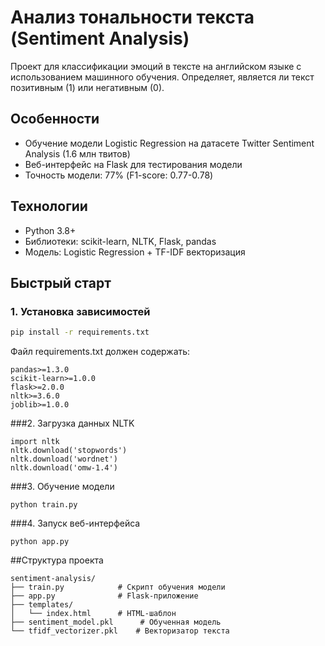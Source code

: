 # Анализ тональности текста (Sentiment Analysis)

Проект для классификации эмоций в тексте на английском языке с использованием машинного обучения. Определяет, является ли текст позитивным (1) или негативным (0).

## Особенности
- Обучение модели Logistic Regression на датасете Twitter Sentiment Analysis (1.6 млн твитов)
- Веб-интерфейс на Flask для тестирования модели
- Точность модели: 77% (F1-score: 0.77-0.78)

## Технологии
- Python 3.8+
- Библиотеки: scikit-learn, NLTK, Flask, pandas
- Модель: Logistic Regression + TF-IDF векторизация

## Быстрый старт

### 1. Установка зависимостей
```bash
pip install -r requirements.txt
```
Файл requirements.txt должен содержать:

```
pandas>=1.3.0
scikit-learn>=1.0.0
flask>=2.0.0
nltk>=3.6.0
joblib>=1.0.0
```
###2. Загрузка данных NLTK
```
import nltk
nltk.download('stopwords')
nltk.download('wordnet')
nltk.download('omw-1.4')
```
###3. Обучение модели
```
python train.py
```
###4. Запуск веб-интерфейса
```
python app.py
```

##Структура проекта
```
sentiment-analysis/
├── train.py            # Скрипт обучения модели
├── app.py              # Flask-приложение
├── templates/
│   └── index.html      # HTML-шаблон
├── sentiment_model.pkl      # Обученная модель
└── tfidf_vectorizer.pkl    # Векторизатор текста
```